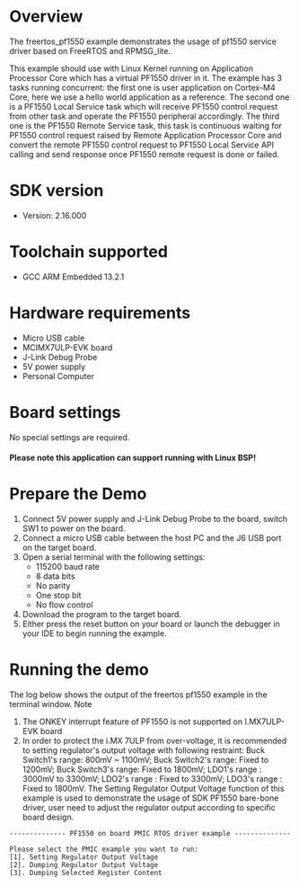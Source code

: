 Overview
========
The freertos_pf1550 example demonstrates the usage of pf1550 service driver based on FreeRTOS and RPMSG_lite.

This example should use with Linux Kernel running on Application Processor Core which has a virtual PF1550 driver in it.
The example has 3 tasks running concurrent: the first one is user application on Cortex-M4 Core, here we use a hello world
application as a reference. The second one is a PF1550 Local Service task which will receive PF1550 control request from
other task and operate the PF1550 peripheral accordingly. The third one is the PF1550 Remote Service task, this task is
continuous waiting for PF1550 control request raised by Remote Application Processor Core and convert the remote PF1550
control request to PF1550 Local Service API calling and send response once PF1550 remote request is done or failed.

SDK version
===========
- Version: 2.16.000

Toolchain supported
===================
- GCC ARM Embedded  13.2.1

Hardware requirements
=====================
- Micro USB cable
- MCIMX7ULP-EVK board
- J-Link Debug Probe
- 5V power supply
- Personal Computer

Board settings
==============
No special settings are required.

#### Please note this application can support running with Linux BSP! ####

Prepare the Demo
================
1.  Connect 5V power supply and J-Link Debug Probe to the board, switch SW1 to power on the board.
2.  Connect a micro USB cable between the host PC and the J6 USB port on the target board.
3.  Open a serial terminal with the following settings:
    - 115200 baud rate
    - 8 data bits
    - No parity
    - One stop bit
    - No flow control
4.  Download the program to the target board.
5.  Either press the reset button on your board or launch the debugger in your IDE to begin running the example.

Running the demo
================
The log below shows the output of the freertos pf1550 example in the terminal window.
Note
1. The ONKEY interrupt feature of PF1550 is not supported on I.MX7ULP-EVK board
2. In order to protect the i.MX 7ULP from over-voltage, it is recommended to setting
   regulator's output voltage with following restraint:
   Buck Switch1's range: 800mV ~ 1100mV;
   Buck Switch2's range: Fixed to 1200mV;
   Buck Switch3's range: Fixed to 1800mV;
   LDO1's range        : 3000mV to 3300mV;
   LDO2's range        : Fixed to 3300mV;
   LDO3's range        : Fixed to 1800mV.
   The Setting Regulator Output Voltage function of this example is used to demonstrate
   the usage of SDK PF1550 bare-bone driver, user need to adjust the regulator output
   according to specific board design.
~~~~~~~~~~~~~~~~~~~~~~~~~~~~~~~~~~~
-------------- PF1550 on board PMIC RTOS driver example --------------

Please select the PMIC example you want to run:
[1]. Setting Regulator Output Voltage
[2]. Dumping Regulator Output Voltage
[3]. Dumping Selected Register Content
~~~~~~~~~~~~~~~~~~~~~~~~~~~~~~~~~~~
